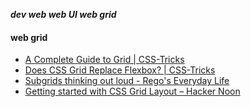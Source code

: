 _**dev web web UI web grid**_

#### web grid

- [A Complete Guide to Grid | CSS-Tricks](https://css-tricks.com/snippets/css/complete-guide-grid/)
- [Does CSS Grid Replace Flexbox? | CSS-Tricks](https://css-tricks.com/css-grid-replace-flexbox/)
- [Subgrids thinking out loud - Rego's Everyday Life](http://blogs.igalia.com/mrego/2016/02/12/subgrids-thinking-out-loud/)
- [Getting started with CSS Grid Layout – Hacker Noon](https://hackernoon.com/getting-started-with-css-grid-layout-8e00de547daf)

